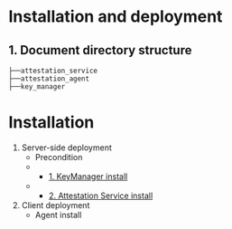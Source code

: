 # Installation and deployment
## 1. Document directory structure
```plaintext
├──attestation_service
├──attestation_agent
├──key_manager
```

# Installation
1. Server-side deployment
   - Precondition
   - - [1. KeyManager install](./key_manager_install.md)
   - - [2. Attestation Service install](./GTA_Usage_Guidelines.md)
2. Client deployment
   - Agent install